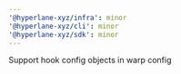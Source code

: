 ```yaml
---
'@hyperlane-xyz/infra': minor
'@hyperlane-xyz/cli': minor
'@hyperlane-xyz/sdk': minor
---
```


Support hook config objects in warp config
